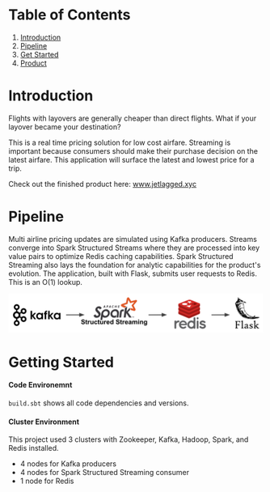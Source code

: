 # Table of Contents
1. [Introduction](README.md#introduction)
2. [Pipeline](README.md#pipeline)
3. [Get Started](README.md#pipeline)
4. [Product](README.md#product)

# Introduction

Flights with layovers are generally cheaper than direct flights. What if your layover became your destination?

This is a real time pricing solution for low cost airfare. Streaming is important because consumers should make their purchase decision on the latest airfare. This application will surface the latest and lowest price for a trip.

Check out the finished product here: www.jetlagged.xyc

# Pipeline

Multi airline pricing updates are simulated using Kafka producers. Streams converge into Spark Structured Streams where they are processed into key value pairs to optimize Redis caching capabilities. Spark Structured Streaming also lays the foundation for analytic capabilities for the product's evolution. The application, built with Flask, submits user requests to Redis. This is an O(1) lookup. 

![pipeline](images/pipeline.png)

# Getting Started

#### Code Environemnt
`build.sbt` shows all code dependencies and versions.

#### Cluster Environment
This project used 3 clusters with Zookeeper, Kafka, Hadoop, Spark, and Redis installed.
* 4 nodes for Kafka producers 
* 4 nodes for Spark Structured Streaming consumer
* 1 node for Redis



